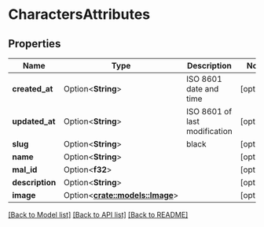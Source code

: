 # CharactersAttributes

## Properties

Name | Type | Description | Notes
------------ | ------------- | ------------- | -------------
**created_at** | Option<**String**> | ISO 8601 date and time | [optional]
**updated_at** | Option<**String**> | ISO 8601 of last modification | [optional]
**slug** | Option<**String**> | black | [optional]
**name** | Option<**String**> |  | [optional]
**mal_id** | Option<**f32**> |  | [optional]
**description** | Option<**String**> |  | [optional]
**image** | Option<[**crate::models::Image**](image.md)> |  | [optional]

[[Back to Model list]](../README.md#documentation-for-models) [[Back to API list]](../README.md#documentation-for-api-endpoints) [[Back to README]](../README.md)


